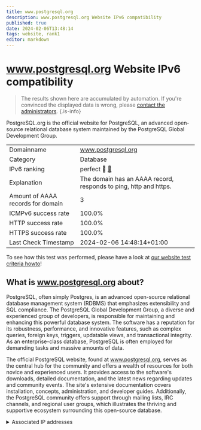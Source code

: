 ```yaml
---
title: www.postgresql.org
description: www.postgresql.org Website IPv6 compatibility
published: true
date: 2024-02-06T13:48:14
tags: website, rank1
editor: markdown
---
```


# www.postgresql.org Website IPv6 compatibility

> The results shown here are accumulated by automation. If you're convinced the displayed data is wrong, please [contact the administrators](/howto/chat). 
{.is-info}

PostgreSQL.org is the official website for PostgreSQL, an advanced open-source relational database system maintained by the PostgreSQL Global Development Group.


|   |   |
| - | - |
| Domainname | www.postgresql.org
| Category | Database |
| IPv6 ranking | perfect :1st_place_medal: [🔗](/howto/ranking) |
| Explanation | The domain has an AAAA record, responds to ping, http and https. |
| Amount of AAAA records for domain | 3 |
| ICMPv6 success rate | 100.0%|
| HTTP success rate | 100.0% |
| HTTPS success rate | 100.0% |
| Last Check Timestamp | 2024-02-06 14:48:14+01:00 |

To see how this test was performed, please have a look at [our website test criteria howto](/howto/testcriteria/website)!


## What is www.postgresql.org about?
PostgreSQL, often simply Postgres, is an advanced open-source relational database management system (RDBMS) that emphasizes extensibility and SQL compliance. The PostgreSQL Global Development Group, a diverse and experienced group of developers, is responsible for maintaining and enhancing this powerful database system. The software has a reputation for its robustness, performance, and innovative features, such as complex queries, foreign keys, triggers, updatable views, and transactional integrity. As an enterprise-class database, PostgreSQL is often employed for demanding tasks and massive amounts of data.

The official PostgreSQL website, found at www.postgresql.org, serves as the central hub for the community and offers a wealth of resources for both novice and experienced users. It provides access to the software's downloads, detailed documentation, and the latest news regarding updates and community events. The site's extensive documentation covers installation, concepts, administration, and developer guides. Additionally, the PostgreSQL community offers support through mailing lists, IRC channels, and regional user groups, which illustrates the thriving and supportive ecosystem surrounding this open-source database.



<details>
<summary>Associated IP addresses</summary>

2001:4800:3e1:1::230

2a02:c0:301:0:ffff::32

2a02:16a8:dc51::50

</details>
